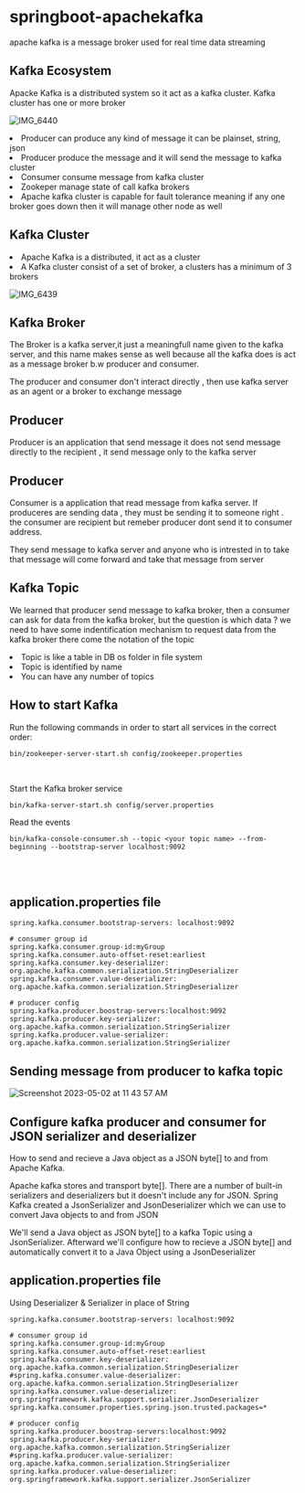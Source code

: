 # springboot-apachekafka

<p> apache kafka is a message broker used for real time data streaming</p>

## Kafka Ecosystem
<p>Apacke Kafka is a distributed system so it act as a kafka cluster. Kafka cluster has one or more broker</p>

![IMG_6440](https://user-images.githubusercontent.com/48306820/235588972-23cb41bf-c24f-4334-9fa7-9d42f6720bee.jpeg)

<p>
 <li>
    Producer can produce any kind of message it can be plainset, string, json
 </li>
 <li>
    Producer produce the message and it will send the message to kafka cluster
 </li>
 <li>
    Consumer consume message from kafka cluster
 </li>
 <li>
    Zookeper manage state of call kafka brokers
 </li>
 <li>
    Apache kafka cluster is capable for fault tolerance meaning if any one broker goes down then it will manage other node as well
 </li>
</p>

## Kafka Cluster
<p>
<li>
    Apache Kafka is a distributed, it act as a cluster
</li>
<li>
    A Kafka cluster consist of a set of broker, a clusters has a minimum of 3 brokers
</li>
</p>

![IMG_6439](https://user-images.githubusercontent.com/48306820/235589017-bf8a143a-bc22-4e50-8d03-70de39589901.jpeg)


## Kafka Broker
<p>
The Broker is a kafka server,it just a meaningfull name given to the kafka server, and this name makes sense as well because all the kafka does is act as a message broker b.w producer and consumer.

The producer and consumer don't interact directly , then use kafka server as an agent or a broker to exchange message
</p>

## Producer
<p>
Producer is an application that send message it does not send message directly to the recipient , it send message only to the kafka server
</p>

## Producer
<p>
Consumer is a application that read message from kafka server. If produceres are sending data , they must be sending it to someone right . the consumer are recipient but remeber producer dont send it to consumer address.

They send message to kafka server and anyone who is intrested in to take that message will come forward and take that message from server
</p>

## Kafka Topic
<p>
We learned that producer send message to kafka broker, then a consumer can ask for data from the kafka broker, but the question is which data ? we need to have some indentification mechanism to request data from the kafka broker there come the notation of the topic

<li>
Topic is like a table in DB os folder in file system
</li>
<li>
Topic is identified by name
</li>
<li>
You can have any number of topics
</li>
</p>

## How to start Kafka
<p>Run the following commands in order to start all services in the correct order:</p>


`bin/zookeeper-server-start.sh config/zookeeper.properties`

<br>

<p>Start the Kafka broker service</p>

`bin/kafka-server-start.sh config/server.properties`
<br>

<p>Read the events</p>

`bin/kafka-console-consumer.sh --topic <your topic name> --from-beginning --bootstrap-server localhost:9092`

<br><br>

## application.properties file

```
spring.kafka.consumer.bootstrap-servers: localhost:9092

# consumer group id
spring.kafka.consumer.group-id:myGroup
spring.kafka.consumer.auto-offset-reset:earliest
spring.kafka.consumer.key-deserializer: org.apache.kafka.common.serialization.StringDeserializer
spring.kafka.consumer.value-deserializer: org.apache.kafka.common.serialization.StringDeserializer

# producer config
spring.kafka.producer.boostrap-servers:localhost:9092
spring.kafka.producer.key-serializer: org.apache.kafka.common.serialization.StringSerializer
spring.kafka.producer.value-serializer: org.apache.kafka.common.serialization.StringSerializer

```

## Sending message from producer to kafka topic 

![Screenshot 2023-05-02 at 11 43 57 AM](https://user-images.githubusercontent.com/48306820/235592490-b8d93436-fb7b-489d-bad3-88194978ddf9.jpeg)


## Configure kafka producer and consumer for JSON serializer and deserializer 

<p>
How to send and recieve a Java object as a JSON byte[] to and from Apache Kafka.

Apache kafka stores and transport byte[]. There are a number of built-in serializers and deserializers but it doesn't include any for JSON. Spring Kafka created a JsonSerializer and JsonDeserializer which we can use to convert Java objects to and from JSON

We'll send a Java object as JSON byte[] to a kafka Topic using a JsonSerializer. Afterward we'll configure how to recieve a JSON byte[] and automatically convert it to a Java Object using a JsonDeserializer
</p>


## application.properties file

<p>Using Deserializer & Serializer in place of String</p>

```
spring.kafka.consumer.bootstrap-servers: localhost:9092

# consumer group id
spring.kafka.consumer.group-id:myGroup
spring.kafka.consumer.auto-offset-reset:earliest
spring.kafka.consumer.key-deserializer: org.apache.kafka.common.serialization.StringDeserializer
#spring.kafka.consumer.value-deserializer: org.apache.kafka.common.serialization.StringDeserializer
spring.kafka.consumer.value-deserializer: org.springframework.kafka.support.serializer.JsonDeserializer
spring.kafka.consumer.properties.spring.json.trusted.packages=*

# producer config
spring.kafka.producer.boostrap-servers:localhost:9092
spring.kafka.producer.key-serializer: org.apache.kafka.common.serialization.StringSerializer
#spring.kafka.producer.value-serializer: org.apache.kafka.common.serialization.StringSerializer
spring.kafka.producer.value-deserializer: org.springframework.kafka.support.serializer.JsonSerializer
```